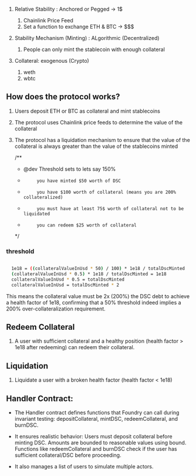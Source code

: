 1. Relative Stability : Anchored or Pegged -> 1$
   1. Chainlink Price Feed
   2. Set a function to exchange ETH & BTC -> $$$

2. Stability Mechanism (Minting) : ALgorithmic (Decentralized)
   1. People can only mint the stablecoin with enough collateral

3. Collateral: exogenous (Crypto)
   1. weth
   2. wbtc

## How does the protocol works?

1. Users deposit ETH or BTC as collateral and mint stablecoins
2. The protocol uses Chainlink price feeds to determine the value of the collateral
3. The protocol has a liquidation mechanism to ensure that the value of the collateral is always greater than the value of the stablecoins minted


    /**
     * @dev  Threshold sets to lets say 150%
     *          you have minted $50 worth of DSC
     *          you have $100 worth of collateral (means you are 200% collateralized)
     *          you must have at least 75$ worth of collateral not to be liquidated
     *          you can redeem $25 worth of collateral
     */


### threshold
```bash

  1e18 = ((collateralValueInUsd * 50) / 100) * 1e18 / totalDscMinted
  (collateralValueInUsd * 0.5) * 1e18 / totalDscMinted = 1e18
  collateralValueInUsd * 0.5 = totalDscMinted
  collateralValueInUsd = totalDscMinted * 2

```
  This means the collateral value must be 2x (200%) the DSC debt to achieve a health factor of 1e18, confirming that a 50% threshold indeed implies a 200% over-collateralization requirement.

  ## Redeem Collateral
  1. A user with sufficient collateral and a healthy position (health factor > 1e18 after redeeming) can redeem their collateral.
   

## Liquidation
   1. Liquidate a user with a broken health factor (health factor < 1e18)

## Handler Contract:

 * The Handler contract defines functions that Foundry can call during invariant testing: depositCollateral, mintDSC, redeemCollateral, and burnDSC.


 * It ensures realistic behavior:
  Users must deposit collateral before minting DSC.
  Amounts are bounded to reasonable values using bound.
  Functions like redeemCollateral and burnDSC check if the user has sufficient collateral/DSC before proceeding.

 * It also manages a list of users to simulate multiple actors.
 
